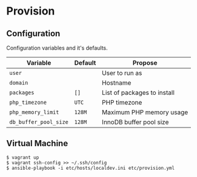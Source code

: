 # Provision

## Configuration

Configuration variables and it's defaults.

| Variable              | Default | Propose                      |
| --------------------- | ------- | ---------------------------- |
| `user`                |         | User to run as               |
| `domain`              |         | Hostname                     |
| `packages`            | `[]`    | List of packages to install  |
| `php_timezone`        | `UTC`   | PHP timezone                 |
| `php_memory_limit`    | `128M`  | Maximum PHP memory usage     |
| `db_buffer_pool_size` | `128M`  | InnoDB buffer pool size      |

## Virtual Machine

    $ vagrant up
    $ vagrant ssh-config >> ~/.ssh/config
    $ ansible-playbook -i etc/hosts/localdev.ini etc/provision.yml
